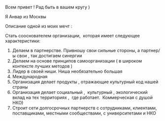 
Всем привет ! Рад быть в вашем кругу )

Я Анвар из Москвы 

Описание одной из моих мечт :


Стать сооснователем организации,  которая имеет следующее характеристики:
1. Делаем в партнерстве. Привношу свои сильные стороны, а партнер/ы свои , так достигаем синергии
2. Делаем на основе принципов самоорганизации ( в широком контексте лучших методов )
3. Лидер в своей ниши. Ниша необязательно большая
4. Международная 
5. Организация делает продукты , отражающие культурный код нашей страны 
6. Организация делает социальный ,  культурный , экологический вклад на тех территориях ,  где работает.  Коммерческая с душой НКО)
7. Строит сети долгосрочных партнерств с сотрудниками, клиентами,  поставщиками, местными сообществами, с университетами и НКО